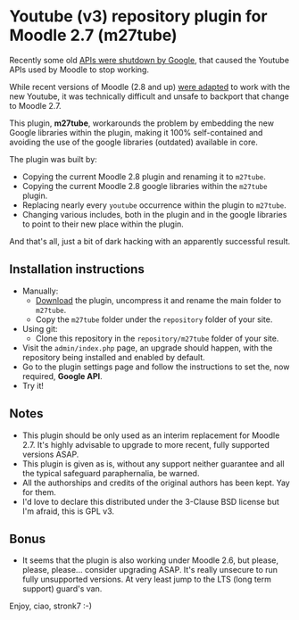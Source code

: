 # Youtube (v3) repository plugin for Moodle 2.7 (m27tube)

Recently some old [APIs were shutdown by Google](https://support.google.com/youtube/answer/6098135?p=yt_devicesupport&hl=en&rd=1), that caused the Youtube APIs used by Moodle to stop working.

While recent versions of Moodle (2.8 and up) [were adapted](https://tracker.moodle.org/browse/MDL-50176) to work with the new Youtube, it was technically difficult and unsafe to backport that change to Moodle 2.7.

This plugin, **m27tube**, workarounds the problem by embedding the new Google libraries within the plugin, making it 100% self-contained and avoiding the use of the google libraries (outdated) available in core.

The plugin was built by:
- Copying the current Moodle 2.8 plugin and renaming it to `m27tube`.
- Copying the current Moodle 2.8 google libraries within the `m27tube` plugin.
- Replacing nearly every `youtube` occurrence within the plugin to `m27tube`.
- Changing various includes, both in the plugin and in the google libraries to point to their new place within the plugin.

And that's all, just a bit of dark hacking with an apparently successful result.

## Installation instructions

- Manually:
  - [Download](https://github.com/stronk7/moodle-repository_m27tube/releases/latest) the plugin, uncompress it and rename the main folder to `m27tube`.
  - Copy the `m27tube` folder under the `repository` folder of your site.
- Using git:
  - Clone this repository in the `repository/m27tube` folder of your site.
- Visit the `admin/index.php` page, an upgrade should happen, with the repository being installed and enabled by default.
- Go to the plugin settings page and follow the instructions to set the, now required, **Google API**.
- Try it!

## Notes

- This plugin should be only used as an interim replacement for Moodle 2.7. It's highly advisable to upgrade to more recent, fully supported versions ASAP.
- This plugin is given as is, without any support neither guarantee and all the typical safeguard paraphernalia, be warned.
- All the authorships and credits of the original authors has been kept. Yay for them.
- I'd love to declare this distributed under the 3-Clause BSD license but I'm afraid, this is GPL v3.

## Bonus

- It seems that the plugin is also working under Moodle 2.6, but please, please, please... consider upgrading ASAP. It's really unsecure to run fully unsupported versions. At very least jump to the LTS (long term support) guard's van.

Enjoy, ciao, stronk7 :-)
